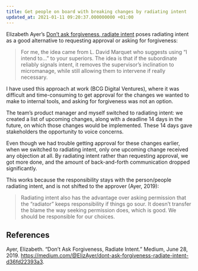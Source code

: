 ```yaml
---
title: Get people on board with breaking changes by radiating intent
updated_at: 2021-01-11 09:20:37.000000000 +01:00
---
```



Elizabeth Ayer’s [Don’t ask forgiveness, radiate intent](https://medium.com/@ElizAyer/dont-ask-forgiveness-radiate-intent-d36fd22393a3) poses radiating intent as a good alternative to requesting approval or asking for forgiveness:

> For me, the idea came from L. David Marquet who suggests using “I intend to…” to your superiors. The idea is that if the subordinate reliably signals intent, it removes the supervisor’s inclination to micromanage, while still allowing them to intervene if really necessary.

I have used this approach at work (BCG Digital Ventures), where it was difficult and time-consuming to get approval for the changes we wanted to make to internal tools, and asking for forgiveness was not an option.

The team’s product manager and myself switched to radiating intent: we created a list of upcoming changes, along with a deadline 14 days in the future, on which those changes would be implemented. These 14 days gave stakeholders the opportunity to voice concerns.

Even though we had trouble getting approval for these changes earlier, when we switched to radiating intent, only one upcoming change received any objection at all. By radiating intent rather than requesting approval, we got more done, and the amount of back-and-forth communication dropped significantly.

This works because the responsibility stays with the person/people radiating intent, and is not shifted to the approver (Ayer, 2019):

> Radiating intent also has the advantage over asking permission that the “radiator” keeps responsibility if things go sour. It doesn’t transfer the blame the way seeking permission does, which is good. We should be responsible for our choices.

## References
Ayer, Elizabeth. “Don’t Ask Forgiveness, Radiate Intent.” Medium, June 28, 2019. https://medium.com/@ElizAyer/dont-ask-forgiveness-radiate-intent-d36fd22393a3.